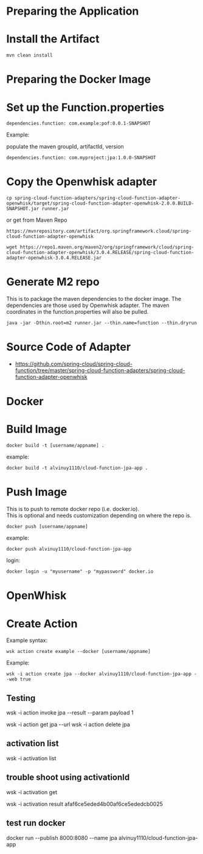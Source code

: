 
Preparing the Application
=========================

# Install the Artifact

```
mvn clean install
```

Preparing the Docker Image
==========================

# Set up the Function.properties

```$xslt
dependencies.function: com.example:pof:0.0.1-SNAPSHOT
```

Example:

populate the maven groupId, artifactId, version
```
dependencies.function: com.myproject:jpa:1.0.0-SNAPSHOT
```

# Copy the Openwhisk adapter

```
cp spring-cloud-function-adapters/spring-cloud-function-adapter-openwhisk/target/spring-cloud-function-adapter-openwhisk-2.0.0.BUILD-SNAPSHOT.jar runner.jar
```

or get from Maven Repo

```
https://mvnrepository.com/artifact/org.springframework.cloud/spring-cloud-function-adapter-openwhisk

wget https://repo1.maven.org/maven2/org/springframework/cloud/spring-cloud-function-adapter-openwhisk/3.0.4.RELEASE/spring-cloud-function-adapter-openwhisk-3.0.4.RELEASE.jar
```


Generate M2 repo
================

This is to package the maven dependencies to the docker image.  The dependencies are those used by Openwhisk adapter.
The maven coordinates in the function.properties will also be pulled.

```
java -jar -Dthin.root=m2 runner.jar --thin.name=function --thin.dryrun
```



Source Code of Adapter
======================

* https://github.com/spring-cloud/spring-cloud-function/tree/master/spring-cloud-function-adapters/spring-cloud-function-adapter-openwhisk


Docker
======

# Build Image

```
docker build -t [username/appname] .
```

example:
```
docker build -t alvinuy1110/cloud-function-jpa-app .
```

# Push Image

This is to push to remote docker repo (i.e. docker.io).  
This is optional and needs customization depending on where the repo is.

```
docker push [username/appname]
```

example:
```
docker push alvinuy1110/cloud-function-jpa-app
```

login:
```
docker login -u "myusername" -p "mypassword" docker.io
```

OpenWhisk
=========

# Create Action

Example syntax:
```
wsk action create example --docker [username/appname]
```

Example:
```
wsk -i action create jpa --docker alvinuy1110/cloud-function-jpa-app --web true
```


## Testing
wsk -i action invoke jpa --result --param payload 1

wsk -i action get jpa --url
wsk -i action delete jpa

## activation list

wsk -i activation list
## trouble shoot using activationId
wsk -i activation get <activationId>

wsk -i activation result afaf6ce5eded4b00af6ce5ededcb0025
## test run docker
docker run --publish 8000:8080 --name jpa alvinuy1110/cloud-function-jpa-app